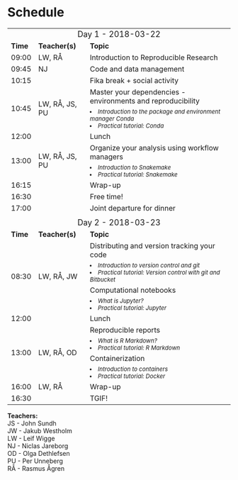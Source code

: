 # Schedule

<table>
  <tr>
    <td colspan="3">
      <font size="4">
      <center> Day 1 - 2018-03-22 </center>
    </td>
  </tr>
  <tr>
    <td> <font size="3"><b>Time</b> </td>
    <td> <font size="3"><b>Teacher(s)</b> </td>
    <td> <font size="3"><b>Topic</b> </td>
  </tr>
  <tr>
    <td> <font size="3"> 09:00
    <td> <font size="3"> LW, RÅ </td>
    <td> <font size="3"> Introduction to Reproducible Research </td>
  </tr>
  <tr>
    <td> <font size="3"> 09:45 </td>
    <td> <font size="3"> NJ </td>
    <td> <font size="3"> Code and data management </td>
  </tr>
  <tr>
    <td> <font size="3"> 10:15 </td>
    <td> </td>
    <td> <font size="3"> Fika break + social activity </td>
  </tr>
  <tr>
    <td rowspan="2"> <font size="3"> 10:45 </td>
    <td rowspan="2"> <font size="3"> LW, RÅ, JS, PU </td>
    <td> <font size="3"> Master your dependencies - environments and reproducibility </td>
  </tr>
  <tr>
    <td>
      <font size="2"><i>
      <li> Introduction to the package and environment manager Conda </li>
      <li> Practical tutorial: Conda </li>
    </td>
  </tr>
  <tr>
    <td> <font size="3"> 12:00  </td>
    <td> </td>
    <td> <font size="3"> Lunch </td>
  </tr>
  <tr>
    <td rowspan="2"> <font size="3"> 13:00 </td>
    <td rowspan="2"> <font size="3"> LW, RÅ, JS, PU </td>
    <td> <font size="3"> Organize your analysis using workflow managers </td>
  </tr>
  <tr>
    <td>
      <font size="2"><i>
      <li> Introduction to Snakemake
      <li> Practical tutorial: Snakemake
    </td>
  </tr>
  <tr>
    <td> <font size="3"> 16:15 </td>
    <td> </td>
    <td> <font size="3"> Wrap-up </td>
  </tr>
  <tr>
    <td> <font size="3"> 16:30 </td>
    <td> </td>
    <td> <font size="3"> Free time!</td>
  </tr>
  <tr>
    <td> <font size="3"> 17:00 </td>
    <td> </td>
    <td> <font size="3"> Joint departure for dinner</td>
  </tr>
  <tr>
    <td colspan="3"> </td>
  </tr>
  <tr>
    <td colspan="3">
      <font size="4">
      <center> Day 2  - 2018-03-23 </center>
    </td>
  </tr>
  <tr>
    <td> <font size="3"><b>Time</b> </td>
    <td> <font size="3"><b>Teacher(s)</b> </td>
    <td> <font size="3"><b>Topic</b> </td>
  </tr>
  <tr>
    <td rowspan="4"> <font size="3"> 08:30 </td>
    <td rowspan="4"> <font size="3"> LW, RÅ, JW </td>
    <td> <font size="3"> Distributing and version tracking your code </td>
  </tr>
  <tr>
    <td>
      <font size="2"><i>
      <li> Introduction to version control and git
      <li> Practical tutorial: Version control with git and Bitbucket
    </td>
  </tr>
  <tr>
    <td> <font size="3"> Computational notebooks </td>
  </tr>
  <tr>
    <td>
      <font size="2"><i>
      <li> What is Jupyter?
      <li> Practical tutorial: Jupyter
    </td>
  </tr>
  <tr>
    <td> <font size="3"> 12:00<td>  </td>
    <td> <font size="3"> Lunch </td>
  </tr>
  <tr>
    <td rowspan="4"> <font size="3"> 13:00 </td>
    <td rowspan="4"> <font size="3"> LW, RÅ, OD </td>
    <td> <font size="3"> Reproducible reports </td>
  </tr>
  <tr>
    <td>
      <font size="2"><i>
      <li> What is R Markdown?
      <li> Practical tutorial: R Markdown
    </td>
  </tr>
  <tr>
    <td> <font size="3"> Containerization </td>
  </tr>
  <tr>
    <td>
      <font size="2"><i>
      <li> Introduction to containers
      <li> Practical tutorial: Docker
    </td>
  </tr>
  <tr>
    <td> <font size="3"> 16:00 </td>
    <td> <font size="3"> LW, RÅ </td>
    <td> <font size="3"> Wrap-up </td>
  </tr>
  <tr>
    <td> <font size="3"> 16:30 </td>
    <td>  </td>
    <td> <font size="3"> TGIF! </td>
  </tr>
</table>

**Teachers:**  
JS - John Sundh  
JW - Jakub Westholm  
LW - Leif Wigge  
NJ - Niclas Jareborg  
OD - Olga Dethlefsen  
PU - Per Unneberg  
RÅ - Rasmus Ågren  
